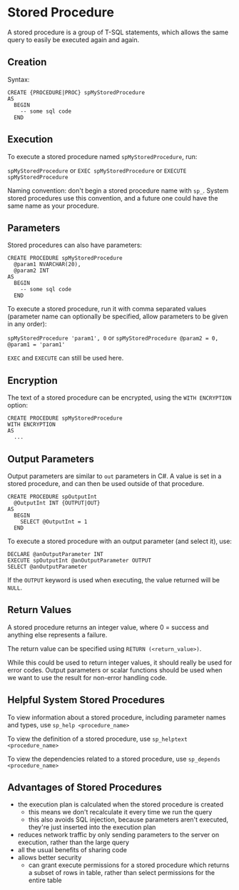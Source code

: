 # Stored Procedure #

A stored procedure is a group of T-SQL statements, which allows the same query to easily be executed again and again.

## Creation ##
Syntax:
```
CREATE {PROCEDURE|PROC} spMyStoredProcedure
AS
  BEGIN
    -- some sql code
  END
```

## Execution ##
To execute a stored procedure named `spMyStoredProcedure`, run:

`spMyStoredProcedure` or `EXEC spMyStoredProcedure` or `EXECUTE spMyStoredProcedure`

Naming convention: don't begin a stored procedure name with `sp_`. System stored procedures use this convention, and a future one could have the same name as your procedure.

## Parameters ##
Stored procedures can also have parameters:
```
CREATE PROCEDURE spMyStoredProcedure
  @param1 NVARCHAR(20),
  @param2 INT
AS
  BEGIN
    -- some sql code
  END
```

To execute a stored procedure, run it with comma separated values (parameter name can optionally be specified, allow parameters to be given in any order):

`spMyStoredProcedure 'param1', 0` or `spMyStoredProcedure @param2 = 0, @param1 = 'param1'`

`EXEC` and `EXECUTE` can still be used here.

## Encryption ##
The text of a stored procedure can be encrypted, using the `WITH ENCRYPTION` option:

```
CREATE PROCEDURE spMyStoredProcedure
WITH ENCRYPTION
AS
  ...
```

## Output Parameters ##
Output parameters are similar to `out` parameters in C#. A value is set in a stored procedure, and can then be used outside of that procedure.

```
CREATE PROCEDURE spOutputInt
  @OutputInt INT {OUTPUT|OUT}
AS
  BEGIN
    SELECT @OutputInt = 1
  END
```

To execute a stored procedure with an output parameter (and select it), use:

```
DECLARE @anOutputParameter INT
EXECUTE spOutputInt @anOutputParameter OUTPUT
SELECT @anOutputParameter
```

If the `OUTPUT` keyword is used when executing, the value returned will be `NULL`.

## Return Values ##

A stored procedure returns an integer value, where 0 = success and anything else represents a failure.

The return value can be specified using `RETURN (<return_value>)`.

While this could be used to return integer values, it should really be used for error codes. Output parameters or scalar functions should be used when we want to use the result for non-error handling code.

## Helpful System Stored Procedures ##

To view information about a stored procedure, including parameter names and types, use `sp_help <procedure_name>`

To view the definition of a stored procedure, use `sp_helptext <procedure_name>`

To view the dependencies related to a stored procedure, use `sp_depends <procedure_name>`

## Advantages of Stored Procedures ##

- the execution plan is calculated when the stored procedure is created
  - this means we don't recalculate it every time we run the query
  - this also avoids SQL injection, because parameters aren't executed, they're just inserted into the execution plan
- reduces network traffic by only sending parameters to the server on execution, rather than the large query
- all the usual benefits of sharing code
- allows better security
  - can grant execute permissions for a stored procedure which returns a subset of rows in table, rather than select permissions for the entire table
